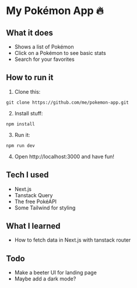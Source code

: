 
# My Pokémon App 🔥

## What it does

- Shows a list of Pokémon
- Click on a Pokémon to see basic stats
- Search for your favorites

## How to run it

1. Clone this:
```
git clone https://github.com/me/pokemon-app.git
```

2. Install stuff:
```
npm install
```

3. Run it:
```
npm run dev
```

4. Open http://localhost:3000 and have fun!

## Tech I used

- Next.js 
- Tanstack Query
- The free PokéAPI
- Some Tailwind for styling

## What I learned

- How to fetch data in Next.js with tanstack router

## Todo

- Make a beeter UI for landing page
- Maybe add a dark mode?
